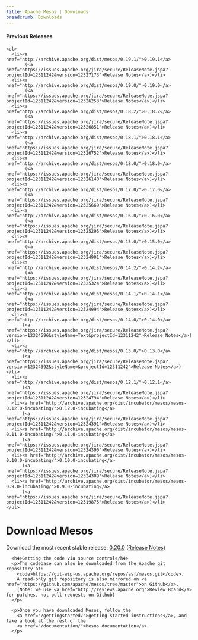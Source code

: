 ```yaml
---
title: Apache Mesos | Downloads
breadcrumb: Downloads
---
```


<div class="row-fluid">
  <div class="col-md-4">
    <h4>Previous Releases</h4>

    <ul>
      <li><a href="http://archive.apache.org/dist/mesos/0.19.1/">0.19.1</a>
      	   (<a href="https://issues.apache.org/jira/secure/ReleaseNote.jspa?projectId=12311242&version=12327173">Release Notes</a>)</li>
      <li><a href="http://archive.apache.org/dist/mesos/0.19.0/">0.19.0</a>
      	   (<a href="https://issues.apache.org/jira/secure/ReleaseNote.jspa?projectId=12311242&version=12326253">Release Notes</a>)</li>
      <li><a href="http://archive.apache.org/dist/mesos/0.18.2/">0.18.2</a>
      	   (<a href="https://issues.apache.org/jira/secure/ReleaseNote.jspa?projectId=12311242&version=12326851">Release Notes</a>)</li>
      <li><a href="http://archive.apache.org/dist/mesos/0.18.1/">0.18.1</a>
      	   (<a href="https://issues.apache.org/jira/secure/ReleaseNote.jspa?projectId=12311242&version=12326752">Release Notes</a>)</li>
      <li><a href="http://archive.apache.org/dist/mesos/0.18.0/">0.18.0</a>
      	   (<a href="https://issues.apache.org/jira/secure/ReleaseNote.jspa?projectId=12311242&version=12326140">Release Notes</a>)</li>
      <li><a href="http://archive.apache.org/dist/mesos/0.17.0/">0.17.0</a>
      	   (<a href="https://issues.apache.org/jira/secure/ReleaseNote.jspa?projectId=12311242&version=12325669">Release Notes</a>)</li>
      <li><a href="http://archive.apache.org/dist/mesos/0.16.0/">0.16.0</a>
      	   (<a href="https://issues.apache.org/jira/secure/ReleaseNote.jspa?projectId=12311242&version=12325295">Release Notes</a>)</li>
      <li><a href="http://archive.apache.org/dist/mesos/0.15.0/">0.15.0</a>
      	   (<a href="https://issues.apache.org/jira/secure/ReleaseNote.jspa?projectId=12311242&version=12324901">Release Notes</a>)</li>
      <li><a href="http://archive.apache.org/dist/mesos/0.14.2/">0.14.2</a>
      	   (<a href="https://issues.apache.org/jira/secure/ReleaseNote.jspa?projectId=12311242&version=12325324">Release Notes</a>)</li>
      <li><a href="http://archive.apache.org/dist/mesos/0.14.1/">0.14.1</a>
           (<a href="https://issues.apache.org/jira/secure/ReleaseNote.jspa?projectId=12311242&version=12324994">Release Notes</a>)</li>
      <li><a href="http://archive.apache.org/dist/mesos/0.14.0/">0.14.0</a>
          (<a href="https://issues.apache.org/jira/secure/ReleaseNote.jspa?version=12324596&styleName=Text&projectId=12311242">Release Notes</a>)</li>
      <li><a href="http://archive.apache.org/dist/mesos/0.13.0/">0.13.0</a>
          (<a href="https://issues.apache.org/jira/secure/ReleaseNote.jspa?version=12324392&styleName=&projectId=12311242">Release Notes</a>)</li>
      <li><a href="http://archive.apache.org/dist/mesos/0.12.1/">0.12.1</a>
          (<a href="https://issues.apache.org/jira/secure/ReleaseNote.jspa?projectId=12311242&version=12324794">Release Notes</a>)</li>
      <li><a href="http://archive.apache.org/dist/incubator/mesos/mesos-0.12.0-incubating/">0.12.0-incubating</a>
          (<a href="https://issues.apache.org/jira/secure/ReleaseNote.jspa?projectId=12311242&version=12324391">Release Notes</a>)</li>
      <li><a href="http://archive.apache.org/dist/incubator/mesos/mesos-0.11.0-incubating/">0.11.0-incubating</a>
          (<a href="https://issues.apache.org/jira/secure/ReleaseNote.jspa?projectId=12311242&version=12324390">Release Notes</a>)</li>
      <li><a href="http://archive.apache.org/dist/incubator/mesos/mesos-0.10.0-incubating/">0.10.0-incubating</a>
          (<a href="https://issues.apache.org/jira/secure/ReleaseNote.jspa?projectId=12311242&version=12324389">Release Notes</a>)</li>
      <li><a href="http://archive.apache.org/dist/incubator/mesos/mesos-0.9.0-incubating/">0.9.0-incubating</a>
          (<a href="https://issues.apache.org/jira/secure/ReleaseNote.jspa?projectId=12311242&version=12319875">Release Notes</a>)</li>
    </ul>
  </div>

  <div class="col-md-8">
    <h1>Download Mesos</h1>
      <p>Download the most recent stable release:
	      <a href="http://www.apache.org/dyn/mirrors/mirrors.cgi/mesos/0.20.0/">0.20.0</a>
        (<a href="https://issues.apache.org/jira/secure/ReleaseNote.jspa?projectId=12311242&version=12326835">Release Notes</a>)
      </p>
		
      <h4>Getting the code via source control</h4>
      <p>The codebase can also be downloaded from the Apache git repository at:
        <code>https://git-wip-us.apache.org/repos/asf/mesos.git</code>.
        A read-only git repository is also mirrored on <a href="https://github.com/apache/mesos/tree/master">on Github</a>.
        (Note: we use <a href="http://reviews.apache.org">Review Board</a> for patches, not pull requests on Github)
      </p>

      <p>Once you have downloaded Mesos, follow the
        <a href="/gettingstarted/">getting started instructions</a>, and take a look at the rest of the
        <a href="/documentation/">Mesos documentation</a>.
      </p>
  </div>
</div>
